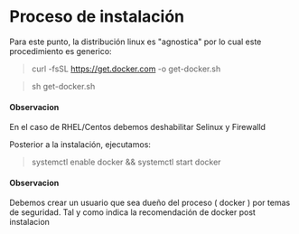 # Proceso de instalación

Para este punto, la distribución linux es "agnostica" por lo cual este procedimiento es generico:

> curl -fsSL https://get.docker.com -o get-docker.sh

> sh get-docker.sh

#### Observacion
En el caso de RHEL/Centos debemos deshabilitar Selinux y Firewalld

Posterior a la instalación, ejecutamos:

> systemctl enable docker && systemctl start docker

#### Observacion
Debemos crear un usuario que sea dueño del proceso ( docker ) por temas de seguridad.
Tal y como indica la recomendación de docker post instalacion

